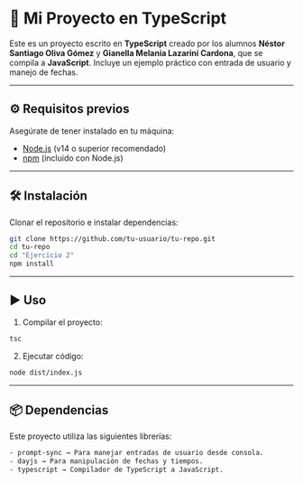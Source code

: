 # 🚀 Mi Proyecto en TypeScript

Este es un proyecto escrito en **TypeScript** creado por los alumnos **Néstor Santiago Oliva Gómez** y **Gianella Melania Lazarini Cardona**,
que se compila a **JavaScript**. Incluye un ejemplo práctico con entrada de usuario y manejo de fechas.

---

## ⚙️ Requisitos previos

Asegúrate de tener instalado en tu máquina:

- [Node.js](https://nodejs.org/) (v14 o superior recomendado)
- [npm](https://www.npmjs.com/) (incluido con Node.js)

---

## 🛠️ Instalación

Clonar el repositorio e instalar dependencias:

```bash
git clone https://github.com/tu-usuario/tu-repo.git
cd tu-repo
cd "Ejercicio 2"
npm install
```

---

## ▶️ Uso

1. Compilar el proyecto:
```bash
tsc
```

2. Ejecutar código:
```bash
node dist/index.js
```

---

## 📦 Dependencias

Este proyecto utiliza las siguientes librerías:

```bash
- prompt-sync → Para manejar entradas de usuario desde consola.
- dayjs → Para manipulación de fechas y tiempos.
- typescript → Compilador de TypeScript a JavaScript.
```
